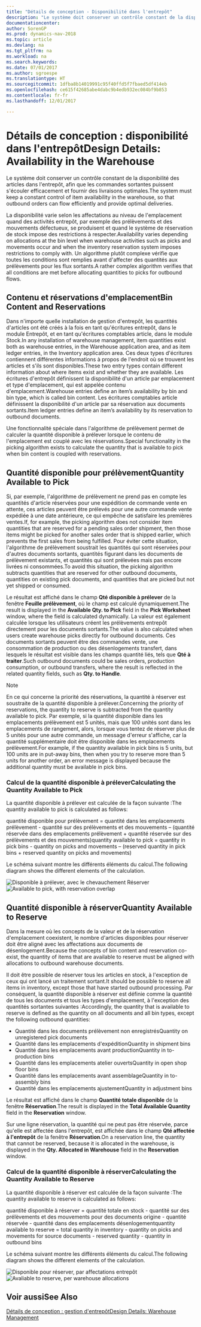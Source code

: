 ```yaml
---
title: "Détails de conception - Disponibilité dans l'entrepôt"
description: "Le système doit conserver un contrôle constant de la disponibilité des articles dans l'entrepôt, afin que les commandes sortantes puissent s'écouler efficacement et fournir des livraisons optimales."
documentationcenter: 
author: SorenGP
ms.prod: dynamics-nav-2018
ms.topic: article
ms.devlang: na
ms.tgt_pltfrm: na
ms.workload: na
ms.search.keywords: 
ms.date: 07/01/2017
ms.author: sgroespe
ms.translationtype: HT
ms.sourcegitcommit: 1dfba8b14019991c95f40ffd5f7fbaed5df414eb
ms.openlocfilehash: ce615f42685abe4dabc9b4edb932ec084bf9b853
ms.contentlocale: fr-fr
ms.lasthandoff: 12/01/2017

---
```

# <a name="design-details-availability-in-the-warehouse"></a><span data-ttu-id="30ecf-103">Détails de conception : disponibilité dans l'entrepôt</span><span class="sxs-lookup"><span data-stu-id="30ecf-103">Design Details: Availability in the Warehouse</span></span>
<span data-ttu-id="30ecf-104">Le système doit conserver un contrôle constant de la disponibilité des articles dans l'entrepôt, afin que les commandes sortantes puissent s'écouler efficacement et fournir des livraisons optimales.</span><span class="sxs-lookup"><span data-stu-id="30ecf-104">The system must keep a constant control of item availability in the warehouse, so that outbound orders can flow efficiently and provide optimal deliveries.</span></span>  

 <span data-ttu-id="30ecf-105">La disponibilité varie selon les affectations au niveau de l'emplacement quand des activités entrepôt, par exemple des prélèvements et des mouvements défectueux, se produisent et quand le système de réservation de stock impose des restrictions à respecter.</span><span class="sxs-lookup"><span data-stu-id="30ecf-105">Availability varies depending on allocations at the bin level when warehouse activities such as picks and movements occur and when the inventory reservation system imposes restrictions to comply with.</span></span> <span data-ttu-id="30ecf-106">Un algorithme plutôt complexe vérifie que toutes les conditions sont remplies avant d'affecter des quantités aux prélèvements pour les flux sortants.</span><span class="sxs-lookup"><span data-stu-id="30ecf-106">A rather complex algorithm verifies that all conditions are met before allocating quantities to picks for outbound flows.</span></span>  

## <a name="bin-content-and-reservations"></a><span data-ttu-id="30ecf-107">Contenu et réservations d'emplacement</span><span class="sxs-lookup"><span data-stu-id="30ecf-107">Bin Content and Reservations</span></span>  
 <span data-ttu-id="30ecf-108">Dans n'importe quelle installation de gestion d'entrepôt, les quantités d'articles ont été créés à la fois en tant qu'écritures entrepôt, dans le module Entrepôt, et en tant qu'écritures comptables article, dans le module Stock.</span><span class="sxs-lookup"><span data-stu-id="30ecf-108">In any installation of warehouse management, item quantities exist both as warehouse entries, in the Warehouse application area, and as item ledger entries, in the Inventory application area.</span></span> <span data-ttu-id="30ecf-109">Ces deux types d'écritures contiennent différentes informations à propos de l'endroit où se trouvent les articles et s'ils sont disponibles.</span><span class="sxs-lookup"><span data-stu-id="30ecf-109">These two entry types contain different information about where items exist and whether they are available.</span></span> <span data-ttu-id="30ecf-110">Les écritures d'entrepôt définissent la disponibilité d'un article par emplacement et type d'emplacement, qui est appelée contenu d'emplacement.</span><span class="sxs-lookup"><span data-stu-id="30ecf-110">Warehouse entries define an item’s availability by bin and bin type, which is called bin content.</span></span> <span data-ttu-id="30ecf-111">Les écritures comptables article définissent la disponibilité d'un article par sa réservation aux documents sortants.</span><span class="sxs-lookup"><span data-stu-id="30ecf-111">Item ledger entries define an item’s availability by its reservation to outbound documents.</span></span>  

 <span data-ttu-id="30ecf-112">Une fonctionnalité spéciale dans l'algorithme de prélèvement permet de calculer la quantité disponible à prélever lorsque le contenu de l'emplacement est couplé avec les réservations.</span><span class="sxs-lookup"><span data-stu-id="30ecf-112">Special functionality in the picking algorithm exists to calculate the quantity that is available to pick when bin content is coupled with reservations.</span></span>  

## <a name="quantity-available-to-pick"></a><span data-ttu-id="30ecf-113">Quantité disponible pour prélèvement</span><span class="sxs-lookup"><span data-stu-id="30ecf-113">Quantity Available to Pick</span></span>  
 <span data-ttu-id="30ecf-114">Si, par exemple, l'algorithme de prélèvement ne prend pas en compte les quantités d'article réservées pour une expédition de commande vente en attente, ces articles peuvent être prélevés pour une autre commande vente expédiée à une date antérieure, ce qui empêche de satisfaire les premières ventes.</span><span class="sxs-lookup"><span data-stu-id="30ecf-114">If, for example, the picking algorithm does not consider item quantities that are reserved for a pending sales order shipment, then those items might be picked for another sales order that is shipped earlier, which prevents the first sales from being fulfilled.</span></span> <span data-ttu-id="30ecf-115">Pour éviter cette situation, l'algorithme de prélèvement soustrait les quantités qui sont réservées pour d'autres documents sortants, quantités figurant dans les documents de prélèvement existants, et quantités qui sont prélevées mais pas encore livrées ni consommées.</span><span class="sxs-lookup"><span data-stu-id="30ecf-115">To avoid this situation, the picking algorithm subtracts quantities that are reserved for other outbound documents, quantities on existing pick documents, and quantities that are picked but not yet shipped or consumed.</span></span>  

 <span data-ttu-id="30ecf-116">Le résultat est affiché dans le champ **Qté disponible à prélever** de la fenêtre **Feuille prélèvement**, où le champ est calculé dynamiquement.</span><span class="sxs-lookup"><span data-stu-id="30ecf-116">The result is displayed in the **Available Qty. to Pick** field in the **Pick Worksheet** window, where the field is calculated dynamically.</span></span> <span data-ttu-id="30ecf-117">La valeur est également calculée lorsque les utilisateurs créent les prélèvements entrepôt directement pour les documents sortants.</span><span class="sxs-lookup"><span data-stu-id="30ecf-117">The value is also calculated when users create warehouse picks directly for outbound documents.</span></span> <span data-ttu-id="30ecf-118">Ces documents sortants peuvent être des commandes vente, une consommation de production ou des désenlogements transfert, dans lesquels le résultat est visible dans les champs quantité liés, tels que **Qté à traiter**.</span><span class="sxs-lookup"><span data-stu-id="30ecf-118">Such outbound documents could be sales orders, production consumption, or outbound transfers, where the result is reflected in the related quantity fields, such as **Qty. to Handle**.</span></span>  

> [!NOTE]  
>  <span data-ttu-id="30ecf-119">En ce qui concerne la priorité des réservations, la quantité à réserver est soustraite de la quantité disponible à prélever.</span><span class="sxs-lookup"><span data-stu-id="30ecf-119">Concerning the priority of reservations, the quantity to reserve is subtracted from the quantity available to pick.</span></span> <span data-ttu-id="30ecf-120">Par exemple, si la quantité disponible dans les emplacements prélèvement est 5 unités, mais que 100 unités sont dans les emplacements de rangement, alors, lorsque vous tentez de réserver plus de 5 unités pour une autre commande, un message d'erreur s'affiche, car la quantité supplémentaire doit être disponible dans les emplacements prélèvement.</span><span class="sxs-lookup"><span data-stu-id="30ecf-120">For example, if the quantity available in pick bins is 5 units, but 100 units are in put-away bins, then when you try to reserve more than 5 units for another order, an error message is displayed because the additional quantity must be available in pick bins.</span></span>  

### <a name="calculating-the-quantity-available-to-pick"></a><span data-ttu-id="30ecf-121">Calcul de la quantité disponible à prélever</span><span class="sxs-lookup"><span data-stu-id="30ecf-121">Calculating the Quantity Available to Pick</span></span>  
 <span data-ttu-id="30ecf-122">La quantité disponible à prélever est calculée de la façon suivante :</span><span class="sxs-lookup"><span data-stu-id="30ecf-122">The quantity available to pick is calculated as follows:</span></span>  

 <span data-ttu-id="30ecf-123">quantité disponible pour prélèvement = quantité dans les emplacements prélèvement - quantité sur des prélèvements et des mouvements – (quantité réservée dans des emplacements prélèvement + quantité réservée sur des prélèvements et des mouvements)</span><span class="sxs-lookup"><span data-stu-id="30ecf-123">quantity available to pick = quantity in pick bins - quantity on picks and movements – (reserved quantity in pick bins + reserved quantity on picks and movements)</span></span>  

 <span data-ttu-id="30ecf-124">Le schéma suivant montre les différents éléments du calcul.</span><span class="sxs-lookup"><span data-stu-id="30ecf-124">The following diagram shows the different elements of the calculation.</span></span>  

 <span data-ttu-id="30ecf-125">![Disponible à prélever, avec le chevauchement Réserver](media/design_details_warehouse_management_availability_2.png "design_details_warehouse_management_availability_2")</span><span class="sxs-lookup"><span data-stu-id="30ecf-125">![Available to pick, with reservation overlap](media/design_details_warehouse_management_availability_2.png "design_details_warehouse_management_availability_2")</span></span>  

## <a name="quantity-available-to-reserve"></a><span data-ttu-id="30ecf-126">Quantité disponible à réserver</span><span class="sxs-lookup"><span data-stu-id="30ecf-126">Quantity Available to Reserve</span></span>  
 <span data-ttu-id="30ecf-127">Dans la mesure où les concepts de la valeur et de la réservation d'emplacement coexistent, le nombre d'articles disponibles pour réserver doit être aligné avec les affectations aux documents de désenlogement.</span><span class="sxs-lookup"><span data-stu-id="30ecf-127">Because the concepts of bin content and reservation co-exist, the quantity of items that are available to reserve must be aligned with allocations to outbound warehouse documents.</span></span>  

 <span data-ttu-id="30ecf-128">Il doit être possible de réserver tous les articles en stock, à l'exception de ceux qui ont lancé un traitement sortant.</span><span class="sxs-lookup"><span data-stu-id="30ecf-128">It should be possible to reserve all items in inventory, except those that have started outbound processing.</span></span> <span data-ttu-id="30ecf-129">Par conséquent, la quantité disponible à réserver est définie comme la quantité de tous les documents et tous les types d'emplacement, à l'exception des quantités sortantes suivantes :</span><span class="sxs-lookup"><span data-stu-id="30ecf-129">Accordingly, the quantity that is available to reserve is defined as the quantity on all documents and all bin types, except the following outbound quantities:</span></span>  

-   <span data-ttu-id="30ecf-130">Quantité dans les documents prélèvement non enregistrés</span><span class="sxs-lookup"><span data-stu-id="30ecf-130">Quantity on unregistered pick documents</span></span>  
-   <span data-ttu-id="30ecf-131">Quantité dans les emplacements d'expédition</span><span class="sxs-lookup"><span data-stu-id="30ecf-131">Quantity in shipment bins</span></span>  
-   <span data-ttu-id="30ecf-132">Quantité dans les emplacements avant production</span><span class="sxs-lookup"><span data-stu-id="30ecf-132">Quantity in to-production bins</span></span>  
-   <span data-ttu-id="30ecf-133">Quantité dans les emplacements atelier ouverts</span><span class="sxs-lookup"><span data-stu-id="30ecf-133">Quantity in open shop floor bins</span></span>  
-   <span data-ttu-id="30ecf-134">Quantité dans les emplacements avant assemblage</span><span class="sxs-lookup"><span data-stu-id="30ecf-134">Quantity in to-assembly bins</span></span>  
-   <span data-ttu-id="30ecf-135">Quantité dans les emplacements ajustement</span><span class="sxs-lookup"><span data-stu-id="30ecf-135">Quantity in adjustment bins</span></span>  

 <span data-ttu-id="30ecf-136">Le résultat est affiché dans le champ **Quantité totale disponible** de la fenêtre **Réservation**.</span><span class="sxs-lookup"><span data-stu-id="30ecf-136">The result is displayed in the **Total Available Quantity** field in the **Reservation** window.</span></span>  

 <span data-ttu-id="30ecf-137">Sur une ligne réservation, la quantité qui ne peut pas être réservée, parce qu'elle est affectée dans l'entrepôt, est affichée dans le champ **Qté affectée à l'entrepôt** de la fenêtre **Réservation**.</span><span class="sxs-lookup"><span data-stu-id="30ecf-137">On a reservation line, the quantity that cannot be reserved, because it is allocated in the warehouse, is displayed in the **Qty. Allocated in Warehouse** field in the **Reservation** window.</span></span>  

### <a name="calculating-the-quantity-available-to-reserve"></a><span data-ttu-id="30ecf-138">Calcul de la quantité disponible à réserver</span><span class="sxs-lookup"><span data-stu-id="30ecf-138">Calculating the Quantity Available to Reserve</span></span>  
 <span data-ttu-id="30ecf-139">La quantité disponible à réserver est calculée de la façon suivante :</span><span class="sxs-lookup"><span data-stu-id="30ecf-139">The quantity available to reserve is calculated as follows:</span></span>  

 <span data-ttu-id="30ecf-140">quantité disponible à réserver = quantité totale en stock - quantité sur des prélèvements et des mouvements pour des documents origine - quantité réservée - quantité dans des emplacements désenlogement</span><span class="sxs-lookup"><span data-stu-id="30ecf-140">quantity available to reserve = total quantity in inventory - quantity on picks and movements for source documents - reserved quantity - quantity in outbound bins</span></span>  

 <span data-ttu-id="30ecf-141">Le schéma suivant montre les différents éléments du calcul.</span><span class="sxs-lookup"><span data-stu-id="30ecf-141">The following diagram shows the different elements of the calculation.</span></span>  

 <span data-ttu-id="30ecf-142">![Disponible pour réserver, par affectations entrepôt](media/design_details_warehouse_management_availability_3.png "design_details_warehouse_management_availability_3")</span><span class="sxs-lookup"><span data-stu-id="30ecf-142">![Avaliable to reserve, per warehouse allocations](media/design_details_warehouse_management_availability_3.png "design_details_warehouse_management_availability_3")</span></span>  

## <a name="see-also"></a><span data-ttu-id="30ecf-143">Voir aussi</span><span class="sxs-lookup"><span data-stu-id="30ecf-143">See Also</span></span>  
 [<span data-ttu-id="30ecf-144">Détails de conception : gestion d'entrepôt</span><span class="sxs-lookup"><span data-stu-id="30ecf-144">Design Details: Warehouse Management</span></span>](design-details-warehouse-management.md)

